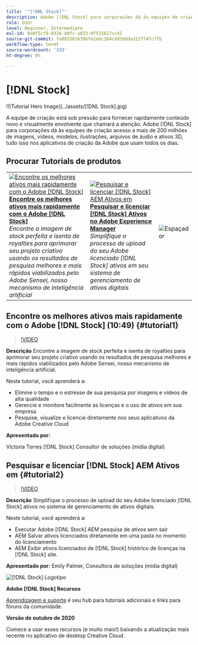 ```yaml
---
title: '"[!DNL Stock]"'
description: Adobe [!DNL Stock] para corporações dá às equipes de criação acesso a mais de 200 milhões de imagens, vídeos, modelos, ilustrações, arquivos de áudio e ativos 3D
role: User
level: Beginner, Intermediate
exl-id: 0a0f5cf8-0326-48fc-a833-0f531617cc41
source-git-commit: fe883361639bfe2edc184cdd10dda312f747c7fb
workflow-type: tm+mt
source-wordcount: '333'
ht-degree: 0%

---
```


# [!DNL Stock]

!![Tutorial Hero Image](../assets/[!DNL Stock].jpg)

A equipe de criação está sob pressão para fornecer rapidamente conteúdo novo e visualmente envolvente que chamará a atenção. Adobe [!DNL Stock] para corporações dá às equipes de criação acesso a mais de 200 milhões de imagens, vídeos, modelos, ilustrações, arquivos de áudio e ativos 3D, tudo isso nos aplicativos de criação da Adobe que usam todos os dias.

## Procurar Tutorials de produtos

<table style="table-layout:fixed">
<tr>
 <td>
   <a href="stock.md#tutorial1">
      <img alt="Encontre os melhores ativos mais rapidamente com o Adobe [!DNL Stock]" src="../assets/stock_torres_thumbnail.jpg" />
   </a>
    <div>
   <a href="stock.md#tutorial1"><strong>Encontre os melhores ativos mais rapidamente com o Adobe [!DNL Stock]</strong></a>
    </div>
    <em>Encontre a imagem de stock perfeita e isenta de royalties para aprimorar seu projeto criativo usando os resultados de pesquisa melhores e mais rápidos viabilizados pelo Adobe Sensei, nosso mecanismo de inteligência artificial</em>
    <br>
  </td>
  <td>
   <a href="stock.md#tutorial2">
      <img alt="Pesquisar e licenciar [!DNL Stock] AEM Ativos em" src="../assets/stock_aemintegration_palmer_thumbnail.jpg" />
   </a>
    <div>
   <a href="stock.md#tutorial2"><strong>Pesquisar e licenciar [!DNL Stock] Ativos no Adobe Experience Manager</strong></a>
    </div>
    <em>Simplifique o processo de upload do seu Adobe licenciado [!DNL Stock] ativos em seu sistema de gerenciamento de ativos digitais</em>
    <br>
  </td>
  <td>
    <img alt="Espaçador" src="../assets/Whitespacer.png" />
    <div>
    <br>
  </td>
</tr>
</table>

## Encontre os melhores ativos mais rapidamente com o Adobe [!DNL Stock] (10:49) {#tutorial1}

>[!VIDEO](https://video.tv.adobe.com/v/326951?hidetitle=true)

**Descrição**
Encontre a imagem de stock perfeita e isenta de royalties para aprimorar seu projeto criativo usando os resultados de pesquisa melhores e mais rápidos viabilizados pelo Adobe Sensei, nosso mecanismo de inteligência artificial.

Neste tutorial, você aprenderá a:
* Elimine o tempo e o estresse de sua pesquisa por imagens e vídeos de alta qualidade
* Gerencie e monitore facilmente as licenças e o uso de ativos em sua empresa
* Pesquise, visualize e licencie diretamente nos seus aplicativos da Adobe Creative Cloud

**Apresentado por:**

Victoria Torres [!DNL Stock] Consultor de soluções (mídia digital)

## Pesquisar e licenciar [!DNL Stock] AEM Ativos em {#tutorial2}

>[!VIDEO](https://video.tv.adobe.com/v/326952?hidetitle=true)

**Descrição**
Simplifique o processo de upload do seu Adobe licenciado [!DNL Stock] ativos no sistema de gerenciamento de ativos digitais.

Neste tutorial, você aprenderá a:
* Executar Adobe [!DNL Stock] AEM pesquisa de ativos sem sair
* AEM Salvar ativos licenciados diretamente em uma pasta no momento do licenciamento
* AEM Exibir ativos licenciados de [!DNL Stock] histórico de licenças na [!DNL Stock] site.

**Apresentado por:**
Emily Palmer, Consultora de soluções (mídia digital)

![[!DNL Stock] Logotipo](../assets/st_appicon_96.png)

**Adobe [!DNL Stock] Recursos**

[Aprendizagem e suporte](https://helpx.adobe.com/support/stock.html) é seu hub para tutoriais adicionais e links para fóruns da comunidade.

**Versão de outubro de 2020**

Comece a usar esses recursos (e muito mais!) baixando a atualização mais recente no aplicativo de desktop Creative Cloud.
